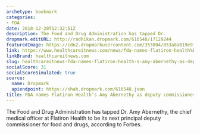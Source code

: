 ```yaml
---
archetype: bookmark
categories:
- FDA
date: 2018-12-20T12:32:51Z
description: The Food and Drug Administration has tapped Dr.
dropmark.editURL: http://radhikan.dropmark.com/616548/17129244
featuredImage: https://cdn2.dropmarkusercontent.com/353804/853a8a019e9f3c50ec1942f3741e40b53f179acf69ee6827be2f7c83b23084d0/thumbnail/FDA.JPG?Expires=1557430064&Signature=QpVrQMFWAO5odLkwD9hQ3dHbTw79gs2QdWC97JPQwD8luXrs0tN1pNADPGYffo~xTP4rhRMYGJKOU6J55jMakTn53jrcMkntD1NNTf~M-OxajNylYmK-RjafFMlKD9ibDFQQJIJu47xohp6Zvd4ZVC6JtMsnEu53klKHfNVt1rDYejUdLH6cPiowcDcOAEeffSZKKGk6oCgFOkOTYwDLO1YLez4gCwk~qVNlkiv3S8T17iU~JQBcoVJ9osNBCHnvKSVWGZ0EE08RK48A~nrIx9FaZMm4VqoiHp2-bPYMSL-gXPFoLCBnA7PicobavdrmMMOq8Z2JL12A93-N08f2Tw__&Key-Pair-Id=APKAITQYWVEN757ZA4KQ
link: https://www.healthcareitnews.com/news/fda-names-flatiron-health%E2%80%99s-amy-abernethy-deputy-commissioner
linkBrand: healthcareitnews.com
slug: healthcareitnews-fda-names-flatiron-health-s-amy-abernethy-as-deputy-commissioner
socialScore: 31
socialScoreSimulated: true
source:
  name: Dropmark
  apiendpoint: https://shah.dropmark.com/616548.json
title: FDA names Flatiron Health’s Amy Abernethy as deputy commissioner
---
```

The Food and Drug Administration has tapped Dr. Amy Abernethy, the chief medical officer at Flatiron Health to be its next principal deputy commissioner for food and drugs, according to Forbes.

